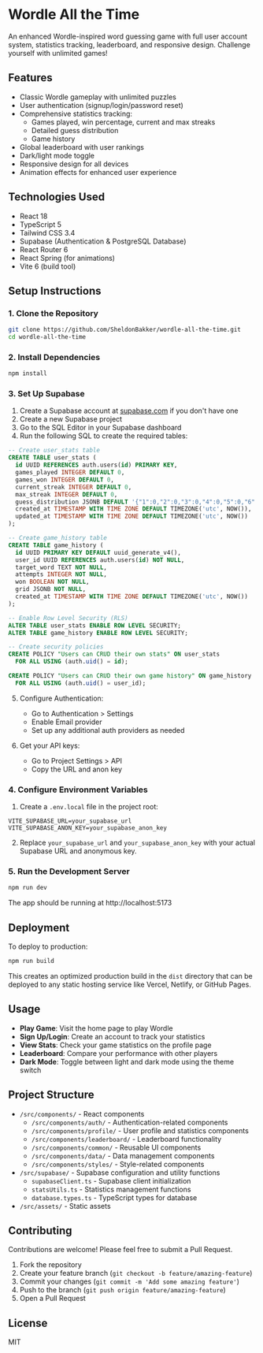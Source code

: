 # Wordle All the Time

An enhanced Wordle-inspired word guessing game with full user account system, statistics tracking, leaderboard, and responsive design. Challenge yourself with unlimited games!

## Features

- Classic Wordle gameplay with unlimited puzzles
- User authentication (signup/login/password reset)
- Comprehensive statistics tracking:
  - Games played, win percentage, current and max streaks
  - Detailed guess distribution
  - Game history
- Global leaderboard with user rankings
- Dark/light mode toggle
- Responsive design for all devices
- Animation effects for enhanced user experience

## Technologies Used

- React 18
- TypeScript 5
- Tailwind CSS 3.4
- Supabase (Authentication & PostgreSQL Database)
- React Router 6
- React Spring (for animations)
- Vite 6 (build tool)

## Setup Instructions

### 1. Clone the Repository

```bash
git clone https://github.com/SheldonBakker/wordle-all-the-time.git
cd wordle-all-the-time
```

### 2. Install Dependencies

```bash
npm install
```

### 3. Set Up Supabase

1. Create a Supabase account at [supabase.com](https://supabase.com) if you don't have one
2. Create a new Supabase project
3. Go to the SQL Editor in your Supabase dashboard
4. Run the following SQL to create the required tables:

```sql
-- Create user_stats table
CREATE TABLE user_stats (
  id UUID REFERENCES auth.users(id) PRIMARY KEY,
  games_played INTEGER DEFAULT 0,
  games_won INTEGER DEFAULT 0,
  current_streak INTEGER DEFAULT 0,
  max_streak INTEGER DEFAULT 0,
  guess_distribution JSONB DEFAULT '{"1":0,"2":0,"3":0,"4":0,"5":0,"6":0}',
  created_at TIMESTAMP WITH TIME ZONE DEFAULT TIMEZONE('utc', NOW()),
  updated_at TIMESTAMP WITH TIME ZONE DEFAULT TIMEZONE('utc', NOW())
);

-- Create game_history table
CREATE TABLE game_history (
  id UUID PRIMARY KEY DEFAULT uuid_generate_v4(),
  user_id UUID REFERENCES auth.users(id) NOT NULL,
  target_word TEXT NOT NULL,
  attempts INTEGER NOT NULL,
  won BOOLEAN NOT NULL,
  grid JSONB NOT NULL,
  created_at TIMESTAMP WITH TIME ZONE DEFAULT TIMEZONE('utc', NOW())
);

-- Enable Row Level Security (RLS)
ALTER TABLE user_stats ENABLE ROW LEVEL SECURITY;
ALTER TABLE game_history ENABLE ROW LEVEL SECURITY;

-- Create security policies
CREATE POLICY "Users can CRUD their own stats" ON user_stats
  FOR ALL USING (auth.uid() = id);

CREATE POLICY "Users can CRUD their own game history" ON game_history
  FOR ALL USING (auth.uid() = user_id);
```

5. Configure Authentication:
   - Go to Authentication > Settings
   - Enable Email provider
   - Set up any additional auth providers as needed

6. Get your API keys:
   - Go to Project Settings > API
   - Copy the URL and anon key

### 4. Configure Environment Variables

1. Create a `.env.local` file in the project root:

```
VITE_SUPABASE_URL=your_supabase_url
VITE_SUPABASE_ANON_KEY=your_supabase_anon_key
```

2. Replace `your_supabase_url` and `your_supabase_anon_key` with your actual Supabase URL and anonymous key.

### 5. Run the Development Server

```bash
npm run dev
```

The app should be running at http://localhost:5173

## Deployment

To deploy to production:

```bash
npm run build
```

This creates an optimized production build in the `dist` directory that can be deployed to any static hosting service like Vercel, Netlify, or GitHub Pages.

## Usage

- **Play Game**: Visit the home page to play Wordle
- **Sign Up/Login**: Create an account to track your statistics
- **View Stats**: Check your game statistics on the profile page
- **Leaderboard**: Compare your performance with other players
- **Dark Mode**: Toggle between light and dark mode using the theme switch

## Project Structure

- `/src/components/` - React components
  - `/src/components/auth/` - Authentication-related components
  - `/src/components/profile/` - User profile and statistics components
  - `/src/components/leaderboard/` - Leaderboard functionality
  - `/src/components/common/` - Reusable UI components
  - `/src/components/data/` - Data management components
  - `/src/components/styles/` - Style-related components
- `/src/supabase/` - Supabase configuration and utility functions
  - `supabaseClient.ts` - Supabase client initialization
  - `statsUtils.ts` - Statistics management functions
  - `database.types.ts` - TypeScript types for database
- `/src/assets/` - Static assets

## Contributing

Contributions are welcome! Please feel free to submit a Pull Request.

1. Fork the repository
2. Create your feature branch (`git checkout -b feature/amazing-feature`)
3. Commit your changes (`git commit -m 'Add some amazing feature'`)
4. Push to the branch (`git push origin feature/amazing-feature`)
5. Open a Pull Request

## License

MIT
